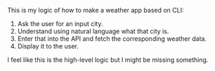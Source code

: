 This is my logic of how to make a weather app based on CLI:

1. Ask the user for an input city.
2. Understand using natural language what that city is.
3. Enter that into the API and fetch the corresponding weather data.
4. Display it to the user.

I feel like this is the high-level logic but I might be missing something.